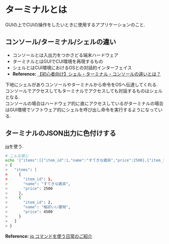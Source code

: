 # ターミナルとは
GUIの上でCUIの操作をしたいときに使用するアプリケーションのこと.

## コンソール/ターミナル/シェルの違い
- コンソールとは入出力をつかさどる端末ハードウェア
- ターミナルとはGUIでCUI環境を再現するもの
- シェルとはCUI環境におけるOSとの対話的インターフェイス
 - **Reference:** [【初心者向け】シェル・ターミナル・コンソールの違いとは？](https://eng-entrance.com/linux-basic-shell-terminal-console)

下地にシェルがありコンソールやターミナルから命令をOSへ伝達してくれる.  
コンソールでアクセスしてもターミナルでアクセスしても対話するものはシェルとなる.  
コンソールの場合はハードウェア的に直にアクセスしているがターミナルの場合はGUI環境でソフトウェア的にシェルを呼び出し命令を実行するようになっている.

## ターミナルのJSON出力に色付けする
[jq](https://github.com/stedolan/jq)を使う.

```bash
# こんな感じ
echo '{"items":[{"item_id":1,"name":"すてきな雑貨","price":2500},{"item_id":2,"name":"格好いい置物","price":4500}]}' | jq .
> {
>   "items": [
>     {
>       "item_id": 1,
>       "name": "すてきな雑貨",
>       "price": 2500
>     },
>     {
>       "item_id": 2,
>       "name": "格好いい置物",
>       "price": 4500
>     }
>   ]
> }
```
**Reference:** [jq コマンドを使う日常のご紹介](https://qiita.com/takeshinoda@github/items/2dec7a72930ec1f658af)
